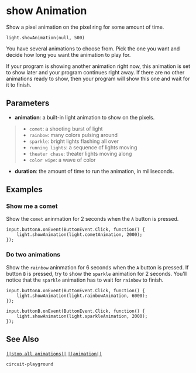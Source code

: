 # show Animation

Show a pixel animation on the pixel ring for some amount of time.

```sig
light.showAnimation(null, 500)

```
You have several animations to choose from. Pick the one you want and decide
how long you want the animation to play for.

If your program is showing another animation right now, this animation is set to
show later and your program continues right away. If there are no other animations
ready to show, then your program will show this one and wait for it to finish.

## Parameters

* **animation**: a built-in light animation to show on the pixels.
> * ``comet``: a shooting burst of light
> * ``rainbow``: many colors pulsing around
> * ``sparkle``: bright lights flashing all over
> * ``running lights``: a sequence of lights moving
> * ``theater chase``: theater lights moving along
> * ``color wipe``: a wave of color
* **duration**: the amount of time to run the animation, in milliseconds.

## Examples

### Show me a comet

Show the ``comet`` aninmation for 2 seconds when the ``A`` button is pressed.

```blocks
input.buttonA.onEvent(ButtonEvent.Click, function() {
    light.showAnimation(light.cometAnimation, 2000);
});
```

### Do two animations

Show the ``rainbow`` aninmation for 6 seconds when the ``A`` button is pressed. If button
``B`` is pressed, try to show the ``sparkle`` animation for 2 seconds. You'll
notice that the ``sparkle`` animation has to wait for ``rainbow`` to finish.

```blocks
input.buttonA.onEvent(ButtonEvent.Click, function() {
    light.showAnimation(light.rainbowAnimation, 6000);
});

input.buttonB.onEvent(ButtonEvent.Click, function() {
    light.showAnimation(light.sparkleAnimation, 2000);
});
```

## See Also

[``||stop all animations||``](/reference/light/stop-all-animations) [``||animation||``](/reference/light/show-animation)

```package
circuit-playground
```
